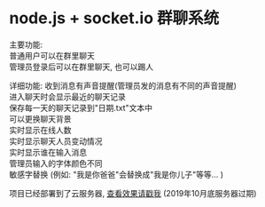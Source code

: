 ﻿# node.js + socket.io 群聊系统

主要功能:  
普通用户可以在群里聊天  
管理员登录后可以在群里聊天, 也可以踢人  

详细功能:
收到消息有声音提醒(管理员发的消息有不同的声音提醒)  
进入聊天时会显示最近的聊天记录  
保存每一天的聊天记录到"日期.txt"文本中  
可以更换聊天背景  
实时显示在线人数  
实时显示聊天人员变动情况  
实时显示谁在输入消息   
管理员输入的字体颜色不同  
敏感字替换 (例如: "我是你爸爸"会替换成"我是你儿子"等等... )  
  
  
项目已经部署到了云服务器, [查看效果请戳我](http://120.79.217.212:4000/) (2019年10月底服务器过期)


